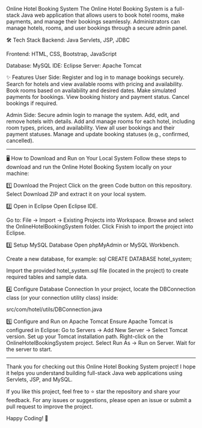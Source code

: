 Online Hotel Booking System
The Online Hotel Booking System is a full-stack Java web application that allows users to book hotel rooms, make payments, and manage their bookings seamlessly. Administrators can manage hotels, rooms, and user bookings through a secure admin panel.

🛠️ Tech Stack
Backend: Java Servlets, JSP, JDBC

Frontend: HTML, CSS, Bootstrap, JavaScript

Database: MySQL
IDE: Eclipse
Server: Apache Tomcat

✨ Features
User Side:
Register and log in to manage bookings securely.
Search for hotels and view available rooms with pricing and availability.
Book rooms based on availability and desired dates.
Make simulated payments for bookings.
View booking history and payment status.
Cancel bookings if required.

Admin Side:
Secure admin login to manage the system.
Add, edit, and remove hotels with details.
Add and manage rooms for each hotel, including room types, prices, and availability.
View all user bookings and their payment statuses.
Manage and update booking statuses (e.g., confirmed, cancelled).

********************************************************************************************************

🖥️ How to Download and Run on Your Local System
Follow these steps to download and run the Online Hotel Booking System locally on your machine:

1️⃣ Download the Project
Click on the green Code button on this repository.
Select Download ZIP and extract it on your local system.

2️⃣ Open in Eclipse
Open Eclipse IDE.

Go to:
File → Import → Existing Projects into Workspace.
Browse and select the OnlineHotelBookingSystem folder.
Click Finish to import the project into Eclipse.

3️⃣ Setup MySQL Database
Open phpMyAdmin or MySQL Workbench.

Create a new database, for example:
sql
CREATE DATABASE hotel_system;

Import the provided hotel_system.sql file (located in the project) to create required tables and sample data.

4️⃣ Configure Database Connection
In your project, locate the DBConnection class (or your connection utility class) inside:

src/com/hotel/utils/DBConnection.java

5️⃣ Configure and Run on Apache Tomcat
Ensure Apache Tomcat is configured in Eclipse:
Go to Servers → Add New Server → Select Tomcat version.
Set up your Tomcat installation path.
Right-click on the OnlineHotelBookingSystem project.
Select Run As → Run on Server.
Wait for the server to start.

********************************************************************************************************

Thank you for checking out this Online Hotel Booking System project!
I hope it helps you understand building full-stack Java web applications using Servlets, JSP, and MySQL.

If you like this project, feel free to ⭐ star the repository and share your feedback.
For any issues or suggestions, please open an issue or submit a pull request to improve the project.

Happy Coding! 🚀
